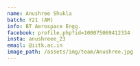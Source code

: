 ```yaml
---
name: Anushree Shukla
batch: Y21 (AM)
info: BT Aerospace Engg.
facebook: profile.php?id=100075069412334
insta: anushreee_23
email: @iitk.ac.in
image_path: /assets/img/team/Anushree.jpg
---
```

